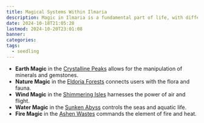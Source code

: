 ```yaml
---
title: Magical Systems Within Ilmaria
description: Magic in Ilmaria is a fundamental part of life, with different regions having their own unique forms of magic.
date: 2024-10-18T21:05:28
lastmod: 2024-10-20T23:01:08
banner: 
categories: 
tags:
  - seedling
---
```

- **Earth Magic** in the [Crystalline Peaks](Crystalline%20Peaks.md) allows for the manipulation of minerals and gemstones.  
- **Nature Magic** in the [Eldoria Forests](Eldoria%20Forests.md) connects users with the flora and fauna.  
- **Wind Magic** in the [Shimmering Isles](Shimmering%20Isles.md) harnesses the power of air and flight.  
- **Water Magic** in the [Sunken Abyss](Sunken%20Abyss.md) controls the seas and aquatic life.  
- **Fire Magic** in the [Ashen Wastes](Ashen%20Wastes.md) commands the element of fire and heat.  
